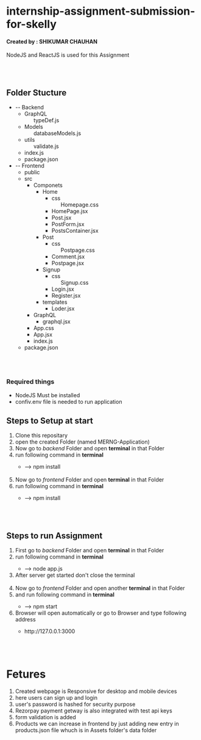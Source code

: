 <h1>internship-assignment-submission-for-skelly</h1>
<h4>Created by : SHIKUMAR CHAUHAN</h4>
<p>NodeJS and ReactJS is used for this Assignment</p>
<br><br>

<h2>Folder Stucture</h2>
<ul>
    <li>
        -- Backend
        <ul>
            <li>GraphQL
                <ul>
                    typeDef.js
                </ul>
            </li>
            <li>Models
                <ul>
                    databaseModels.js
                </ul>
            </li>
            <li>utils
                <ul>
                    validate.js
                </ul>
            </li>
            <li>index.js</li>
            <li>package.json</li>
        </ul>
    </li>
    <li>
        -- Frontend
        <ul>
            <li>public</li>
            <li>src
                <ul>
                    <li>Componets
                        <ul>
                            <li>Home
                                <ul>
                                    <li>css
                                        <ul>
                                            Homepage.css
                                        </ul>
                                    </li>
                                    <li>HomePage.jsx</li>
                                    <li>Post.jsx</li>
                                    <li>PostForm.jsx</li>
                                    <li>PostsContainer.jsx</li>
                                </ul>
                            </li>
                        </ul>
                        <ul>
                            <li>Post
                                <ul>
                                    <li>css
                                        <ul>
                                            Postpage.css
                                        </ul>
                                    </li>
                                    <li>Comment.jsx</li>
                                    <li>Postpage.jsx</li>
                                </ul>
                            </li>
                        </ul>
                        <ul>
                            <li>Signup
                                <ul>
                                    <li>css
                                        <ul>
                                            Signup.css
                                        </ul>
                                    </li>
                                    <li>Login.jsx</li>
                                    <li>Register.jsx</li>
                                </ul>
                            </li>
                        </ul>
                        <ul>
                            <li>templates
                                <ul>
                                    <li>Loder.jsx</li>
                                </ul>
                            </li>
                        </ul>
                    </li>
                    <li>GraphQL
                        <ul>
                            <li>graphql.jsx</li>
                        </ul>
                    </li>
                    <li>App.css</li>
                    <li>App.jsx</li>
                    <li>index.js</li>
                </ul>
            </li>
            <li>package.json</li>
        </ul>
    </li>
</ul>
<br><br>
<h3>Required things</h3>
<ul>
    <li>NodeJS Must be installed</li>
    <li>confiv.env file is needed to run application</li>
</ul>
<h2>Steps to Setup at start</h2>
<ol>
    <li>Clone this repositary</li>
    <li>open the created Folder (named MERNG-Application)</li>
    <li>Now go to <em>backend</em> Folder and open <b>terminal</b> in that Folder</li>
    <li>run following command in <b>terminal</b></li>
    <ul>
        <li>--> npm install</li>
    </ul>
    <br>
    <li>Now go to <em>frontend</em> Folder and open <b>terminal</b> in that Folder</li>
    <li>run following command in <b>terminal</b></li>
    <ul>
        <li>--> npm install</li>
    </ul>
</ol>
<br><br>

<h2>Steps to run Assignment</h2>
<ol>
    <li>First go to <em>backend</em> Folder and open <b>terminal</b> in that Folder</li>
    <li>run following command in <b>terminal</b></li>
    <ul>
        <li>--> node app.js</li>
    </ul>
    <li>After server get started don't close the terminal</li>
    <br>
    <li>Now go to <em>frontend</em> Folder and open another <b>terminal</b> in that Folder</li>
    <li>and run following command in <b>terminal</b></li>
    <ul>
        <li>--> npm start</li>
    </ul>
    <li>Browser will open automatically or  go to Browser and type following address</li>
    <ul><li>
        http://127.0.0.1:3000
    </li></ul>
</ol>

<br>
<br>

# Fetures
<ol>
    <li>Created webpage is Responsive for desktop and mobile devices</li>
    <li>here users can sign up and login</li>
    <li>user's password is hashed for security purpose</li>
    <li>Rezorpay payment getway is also integrated with test api keys</li>
    <li>form validation is added</li>
    <li>Products we can increase in frontend by just adding new entry in products.json file whuch is in Assets folder's data folder</li>
</ol>
